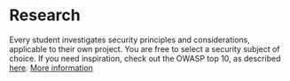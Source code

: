 # Research
Every student investigates security principles and considerations, applicable to their own project. 
You are free to select a security subject of choice. 
If you need inspiration, check out the OWASP top 10, as described [here](https://fhict.instructure.com/courses/12992/pages/secure-web-development?module_item_id=911584).
[More information](https://fhict.instructure.com/courses/12992/pages/research-reports-bachelor-students-only?module_item_id=911565)
